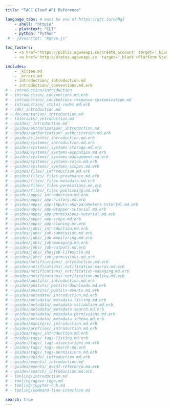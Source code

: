 ```yaml
---
title: "TACC Cloud API Reference"

language_tabs: # must be one of https://git.io/vQNgJ
    - shell: "httpie"
    - plaintext: "CLI"
    - python: "Python"
 # - javascript: "Agave.js"

toc_footers:
    - <a href='https://public.agaveapi.co/create_account' target='_blank'>Create an Account</a>
    - <a href='http://status.agaveapi.co' target='_blank'>Platform Status</a>

includes:
    - _kitten.md
    - _errors.md
    - introduction/_introduction.md
    - introduction/_conventions.md.erb
# - introduction/introduction
# - introduction/_conventions.md.erb
# - introduction/_conventions-response-customization.md
# - introduction/_status-codes.md.erb
# - sdk/_introduction.md
# - documentation/_introduction.md
# - tutorials/_introduction.md
# - guides/_introduction.md
# - guides/authorization/_introduction.md
# - guides/authorization/_authorization.md.erb
# - guides/clients/_introduction.md.erb
# - guides/systems/_introduction.md.erb
# - guides/systems/_systems-storage.md.erb
# - guides/systems/_systems-execution.md.erb
# - guides/systems/_systems-management.md.erb
# - guides/systems/_systems-roles.md.erb
# - guides/systems/_systems-scopes.md.erb
# - guides/files/_introduction.md.erb
# - guides/files/_files-provenance.md.erb
# - guides/files/_files-metadata.md.erb
# - guides/files/_files-permissions.md.erb
# - guides/files/_files-publishing.md.erb
# - guides/apps/_introduction.md.erb
# - guides/apps/_app-history.md.erb
# - guides/apps/_app-inputs-and-parameters-tutorial.md.erb
# - guides/apps/_app-wrapper-tutorial.md.erb
# - guides/apps/_app-permissions-tutorial.md.erb
# - guides/apps/_app-scope.md.erb
# - guides/apps/_app-cloning.md.erb
# - guides/jobs/_introduction.md.erb
# - guides/jobs/_job-submission.md.erb
# - guides/jobs/_job-monitoring.md.erb
# - guides/jobs/_job-managing.md.erb
# - guides/jobs/_job-outputs.md.erb
# - guides/jobs/_the-job-lifecycle.md
# - guides/jobs/_job-permissions.md.erb
# - guides/notifications/_introduction.md.erb
# - guides/notifications/_notification-macros.md.erb
# - guides/notifications/_notification-managing.md.erb
# - guides/notifications/_notification-policy.md.erb
# - guides/postits/_introduction.md.erb
# - guides/postits/_postits-downloads.md.erb
# - guides/postits/_postits-events.md.erb
# - guides/metadata/_introduction.md.erb
# - guides/metadata/_metadata-listing.md.erb
# - guides/metadata/_metadata-validation.md.erb
# - guides/metadata/_metadata-search.md.erb
# - guides/metadata/_metadata-permissions.md.erb
# - guides/metadata/_metadata-schema.md.erb
# - guides/monitors/_introduction.md.erb
# - guides/profiles/_introduction.md.erb
# - guides/tags/_introduction.md.erb
# - guides/tags/_tags-listing.md.erb
# - guides/tags/_tags-associations.md.erb
# - guides/tags/_tags-search.md.erb
# - guides/tags/_tags-permissions.md.erb
# - guides/uuids/_introduction.md.erb
# - guides/events/_introduction.md
# - guides/events/_event-reference.md.erb
# - guides/search/_introduction.md.erb
# - tooling/introduction.md
# - tooling/agave-togo.md
# - tooling/jupyter-hub.md
# - tooling/command-line-interface.md

search: true
---
```

